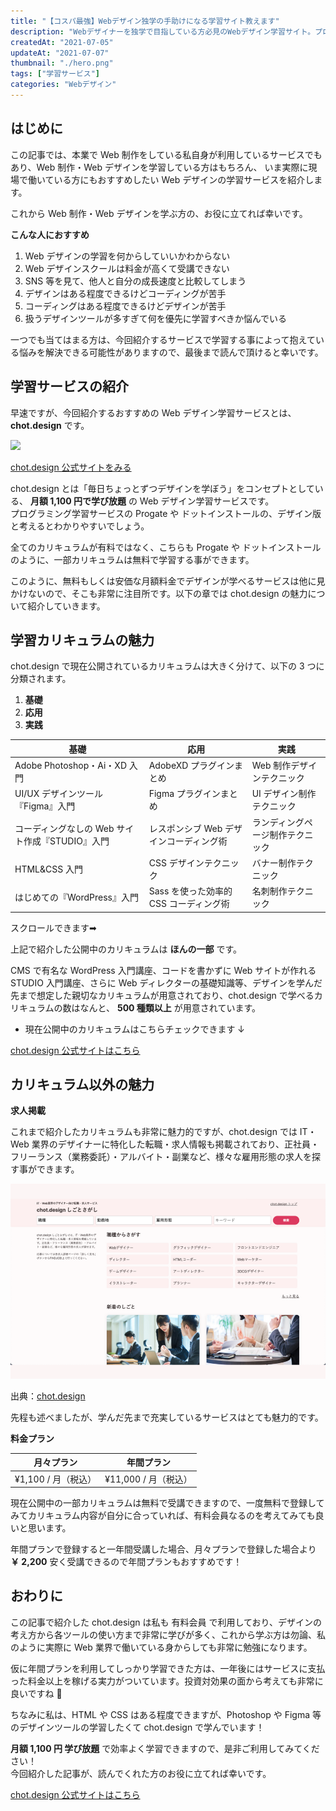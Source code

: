 ```yaml
---
title: "【コスパ最強】Webデザイン独学の手助けになる学習サイト教えます"
description: "Webデザイナーを独学で目指している方必見のWebデザイン学習サイト。プログラミングが学べる Progate や ドットインストール のデザイン版ともいえる魅力的なサービス、chot.design を紹介します。Web制作・Webデザイン・Webディレクターを独学で勉強する方は、それらの知識が学べる講座が沢山あるのでおすすめです。"
createdAt: "2021-07-05"
updateAt: "2021-07-07"
thumbnail: "./hero.png"
tags: ["学習サービス"]
categories: "Webデザイン"
---
```


## はじめに

この記事では、本業で Web 制作をしている私自身が利用しているサービスでもあり、Web 制作・Web デザインを学習している方はもちろん、 いま実際に現場で働いている方にもおすすめしたい Web デザインの学習サービスを紹介します。

これから Web 制作・Web デザインを学ぶ方の、お役に立てれば幸いです。

**こんな人におすすめ**

1. Web デザインの学習を何からしていいかわからない
1. Web デザインスクールは料金が高くて受講できない
1. SNS 等を見て、他人と自分の成長速度と比較してしまう
1. デザインはある程度できるけどコーディングが苦手
1. コーディングはある程度できるけどデザインが苦手
1. 扱うデザインツールが多すぎて何を優先に学習すべきか悩んでいる

一つでも当てはまる方は、今回紹介するサービスで学習する事によって抱えている悩みを解決できる可能性がありますので、最後まで読んで頂けると幸いです。

## 学習サービスの紹介

早速ですが、今回紹介するおすすめの Web デザイン学習サービスとは、**chot.design** です。

<!-- af img -->

<a href="//af.moshimo.com/af/c/click?a_id=2709936&p_id=3354&pc_id=7970&pl_id=47670&url=https%3A%2F%2Fchot.design%2Fplus%2F%3Frd_code%3D%7B%7BCODE%7D%7D" rel="nofollow" referrerpolicy="no-referrer-when-downgrade"><img class="hover:opacity-80 mx-auto" src="https://image.moshimo.com/af-img/2742/000000047670.jpg" style="border:none;"></a><img src="//i.moshimo.com/af/i/impression?a_id=2709936&p_id=3354&pc_id=7970&pl_id=47670" width="1" height="1" style="border:none;">

<!-- /af img -->

<p class="btn-wrapper"><a class="pink-btn" href="//af.moshimo.com/af/c/click?a_id=2709936&p_id=3354&pc_id=7970&pl_id=47670&url=https%3A%2F%2Fchot.design%2Fplus%2F%3Frd_code%3D%7B%7BCODE%7D%7D" rel="nofollow" referrerpolicy="no-referrer-when-downgrade">chot.design 公式サイトをみる</a><img src="//i.moshimo.com/af/i/impression?a_id=2709936&p_id=3354&pc_id=7970&pl_id=47670" width="1" height="1" style="border:none;"></p>

chot.design とは「毎日ちょっとずつデザインを学ぼう」をコンセプトとしている、 **月額 1,100 円で学び放題** の Web デザイン学習サービスです。  
プログラミング学習サービスの Progate や ドットインストールの、デザイン版と考えるとわかりやすいでしょう。

全てのカリキュラムが有料ではなく、こちらも Progate や ドットインストールのように、一部カリキュラムは無料で学習する事ができます。

このように、無料もしくは安価な月額料金でデザインが学べるサービスは他に見かけないので、そこも非常に注目所です。以下の章では chot.design の魅力について紹介していきます。

## 学習カリキュラムの魅力

chot.design で現在公開されているカリキュラムは大きく分けて、以下の 3 つに分類されます。

1. **基礎**
1. **応用**
1. **実践**

| **基礎**                                        | **応用**                                | **実践**                         |
| ----------------------------------------------- | --------------------------------------- | -------------------------------- |
| Adobe Photoshop・Ai・XD 入門                    | AdobeXD プラグインまとめ                | Web 制作デザインテクニック       |
| UI/UX デザインツール『Figma』入門               | Figma プラグインまとめ                  | UI デザイン制作テクニック        |
| コーディングなしの Web サイト作成『STUDIO』入門 | レスポンシブ Web デザインコーディング術 | ランディングページ制作テクニック |
| HTML&CSS 入門                                   | CSS デザインテクニック                  | バナー制作テクニック             |
| はじめての『WordPress』入門                     | Sass を使った効率的 CSS コーディング術  | 名刺制作テクニック               |

<p class="text-sm text-gray-600 text-center">スクロールできます➡︎</p>

上記で紹介した公開中のカリキュラムは **ほんの一部** です。

CMS で有名な WordPress 入門講座、コードを書かずに Web サイトが作れる STUDIO 入門講座、さらに Web ディレクターの基礎知識等、デザインを学んだ先まで想定した親切なカリキュラムが用意されており、chot.design で学べるカリキュラムの数はなんと、 **500 種類以上** が用意されています。

- 現在公開中のカリキュラムはこちらチェックできます ↓

<p class="btn-wrapper"><a class="pink-btn" href="//af.moshimo.com/af/c/click?a_id=2709936&p_id=3354&pc_id=7970&pl_id=47670&url=https%3A%2F%2Fchot.design%2Fplus%2F%3Frd_code%3D%7B%7BCODE%7D%7D" rel="nofollow" referrerpolicy="no-referrer-when-downgrade">chot.design 公式サイトはこちら</a><img src="//i.moshimo.com/af/i/impression?a_id=2709936&p_id=3354&pc_id=7970&pl_id=47670" width="1" height="1" style="border:none;"></p>

## カリキュラム以外の魅力

**求人掲載**

これまで紹介したカリキュラムも非常に魅力的ですが、chot.design では IT・Web 業界のデザイナーに特化した転職・求人情報も掲載されており、正社員・フリーランス（業務委託）・アルバイト・副業など、様々な雇用形態の求人を探す事ができます。

![chot.design しごとさがし](./chot-design-01.png)

<p class="text-right italic text-gray-600">出典：<a href="//af.moshimo.com/af/c/click?a_id=2709936&p_id=3354&pc_id=7970&pl_id=47670&url=https%3A%2F%2Fchot.design%2Fplus%2F%3Frd_code%3D%7B%7BCODE%7D%7D" rel="nofollow" referrerpolicy="no-referrer-when-downgrade">chot.design</a><img src="//i.moshimo.com/af/i/impression?a_id=2709936&p_id=3354&pc_id=7970&pl_id=47670" width="1" height="1" style="border:none;"></p>

先程も述べましたが、学んだ先まで充実しているサービスはとても魅力的です。

**料金プラン**

|   **月々プラン**    |    **年間プラン**    |
| :-----------------: | :------------------: |
| ¥1,100 / 月（税込） | ¥11,000 / 月（税込） |

現在公開中の一部カリキュラムは無料で受講できますので、一度無料で登録してみてカリキュラム内容が自分に合っていれば、有料会員なるのを考えてみても良いと思います。

年間プランで登録すると一年間受講した場合、月々プランで登録した場合より **￥ 2,200** 安く受講できるので年間プランもおすすめです！

## おわりに

この記事で紹介した chot.design は私も 有料会員 で利用しており、デザインの考え方から各ツールの使い方まで非常に学びが多く、これから学ぶ方は勿論、私のように実際に Web 業界で働いている身からしても非常に勉強になります。

仮に年間プランを利用してしっかり学習できた方は、一年後にはサービスに支払った料金以上を稼げる実力がついています。投資対効果の面から考えても非常に良いですね 💭

ちなみに私は、HTML や CSS はある程度できますが、Photoshop や Figma 等のデザインツールの学習したくて chot.design で学んでいます！

**月額 1,100 円 学び放題** で効率よく学習できますので、是非ご利用してみてください！  
今回紹介した記事が、読んでくれた方のお役に立てれば幸いです。

<p class="btn-wrapper"><a class="pink-btn" href="//af.moshimo.com/af/c/click?a_id=2709936&p_id=3354&pc_id=7970&pl_id=47670&url=https%3A%2F%2Fchot.design%2Fplus%2F%3Frd_code%3D%7B%7BCODE%7D%7D" rel="nofollow" referrerpolicy="no-referrer-when-downgrade">chot.design 公式サイトはこちら</a><img src="//i.moshimo.com/af/i/impression?a_id=2709936&p_id=3354&pc_id=7970&pl_id=47670" width="1" height="1" style="border:none;"></p>
